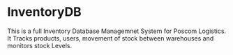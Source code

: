 # InventoryDB
This is a full Inventory Database Managemnet System for Poscom Logistics. It Tracks products, users, movement of stock between warehouses and monitors stock Levels.
